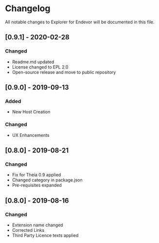 # Changelog
All notable changes to Explorer for Endevor will be documented in this file.

## [0.9.1] - 2020-02-28
### Changed
- Readme.md updated
- License changed to EPL 2.0
- Open-source release and move to public repository

## [0.9.0] - 2019-09-13
### Added
- New Host Creation

### Changed
- UX Enhancements

## [0.8.0] - 2019-08-21

### Changed
- Fix for Theia 0.9 applied
- Changed category in package.json
- Pre-requisites expanded

## [0.8.0] - 2019-08-16

### Changed
- Extension name changed
- Corrected Links
- Third Party Licence texts applied
